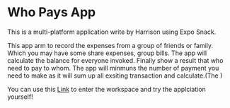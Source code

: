 # Who Pays App

This is a multi-platform application write by Harrison using Expo Snack.

This app arm to record the expenses from a group of friends or family. Which you may have some share expenses, group bills. The app will calculate the balance for everyone invoked. Finally show a result that who need to pay to whom. The app will minmuns the number of payment you need to make as it will sum up all exsiting transaction and calculate.(The )

You can use this [Link](https://snack.expo.dev/@harrisoninexpo/whopays_v5) to enter the workspace and try the applciation yourself!

